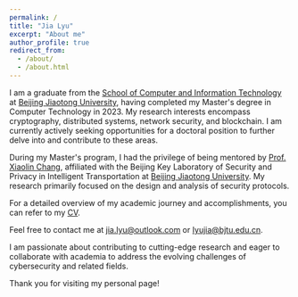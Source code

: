 ```yaml
---
permalink: /
title: "Jia Lyu"
excerpt: "About me"
author_profile: true
redirect_from: 
  - /about/
  - /about.html
---
```


I am a graduate from the [School of Computer and Information Technology](https://scit.bjtu.edu.cn/) at [Beijing Jiaotong University](https://www.bjtu.edu.cn/), having completed my Master's degree in Computer Technology in 2023. My research interests encompass cryptography, distributed systems, network security, and blockchain. I am currently actively seeking opportunities for a doctoral position to further delve into and contribute to these areas.

During my Master's program, I had the privilege of being mentored by [Prof. Xiaolin Chang](https://faculty.bjtu.edu.cn/8026/), affiliated with the Beijing Key Laboratory of Security and Privacy in Intelligent Transportation at [Beijing Jiaotong University](https://www.bjtu.edu.cn/). My research primarily focused on the design and analysis of security protocols.

For a detailed overview of my academic journey and accomplishments, you can refer to my [CV](https://jialigia.github.io/cv/).

Feel free to contact me at [jia.lyu@outlook.com](mailto:jia.lyu@outlook.com) or [Iyujia@bjtu.edu.cn](mailto:Iyujia@bjtu.edu.cn).

I am passionate about contributing to cutting-edge research and eager to collaborate with academia to address the evolving challenges of cybersecurity and related fields.

Thank you for visiting my personal page!










